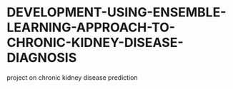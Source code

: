 # DEVELOPMENT-USING-ENSEMBLE-LEARNING-APPROACH-TO-CHRONIC-KIDNEY-DISEASE-DIAGNOSIS
project on chronic kidney disease prediction
